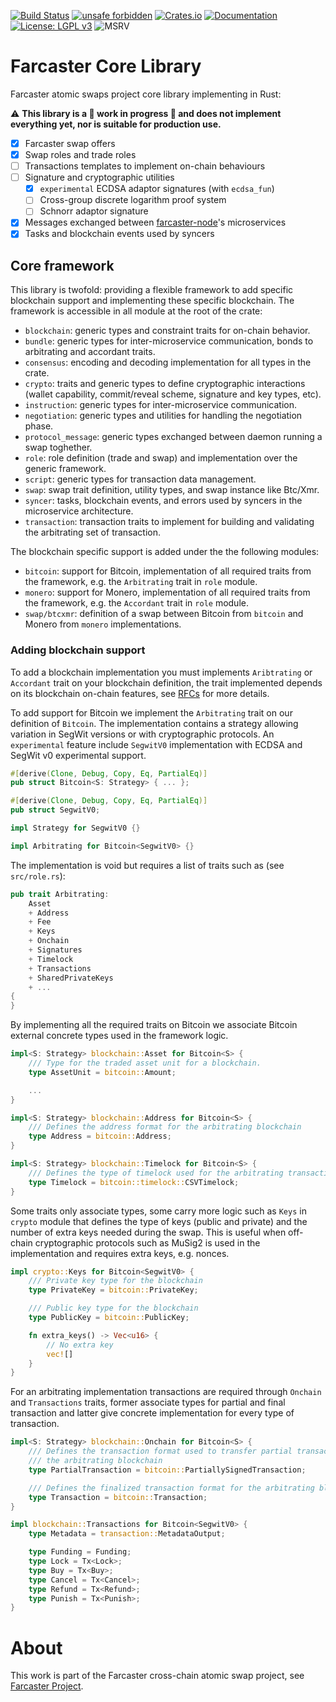 [![Build Status](https://img.shields.io/github/workflow/status/farcaster-project/farcaster-core/CI/main)](https://github.com/farcaster-project/farcaster-core/actions/workflows/ci.yml)
[![unsafe forbidden](https://img.shields.io/badge/unsafe-forbidden-success.svg)](https://github.com/rust-secure-code/safety-dance)
[![Crates.io](https://img.shields.io/crates/v/farcaster_core.svg)](https://crates.io/crates/farcaster_core)
[![Documentation](https://docs.rs/farcaster_core/badge.svg)](https://docs.rs/farcaster_core)
[![License: LGPL v3](https://img.shields.io/badge/License-LGPL%20v3-blue.svg)](https://www.gnu.org/licenses/lgpl-3.0)
![MSRV](https://img.shields.io/badge/MSRV-1.54.0-blue)

# Farcaster Core Library
Farcaster atomic swaps project core library implementing in Rust:

:warning: **This library is a :construction: work in progress :construction: and does not implement everything yet, nor is suitable for production use.**

- [x] Farcaster swap offers
- [x] Swap roles and trade roles
- [ ] Transactions templates to implement on-chain behaviours
- [ ] Signature and cryptographic utilities
  - [x] `experimental` ECDSA adaptor signatures (with `ecdsa_fun`)
  - [ ] Cross-group discrete logarithm proof system
  - [ ] Schnorr adaptor signature
- [x] Messages exchanged between [farcaster-node](https://github.com/farcaster-project/farcaster-node)'s microservices
- [x] Tasks and blockchain events used by syncers

## Core framework
This library is twofold: providing a flexible framework to add specific blockchain support and implementing these specific blockchain. The framework is accessible in all module at the root of the crate:

- `blockchain`: generic types and constraint traits for on-chain behavior.
- `bundle`: generic types for inter-microservice communication, bonds to arbitrating and accordant traits.
- `consensus`: encoding and decoding implementation for all types in the crate.
- `crypto`: traits and generic types to define cryptographic interactions (wallet capability, commit/reveal scheme, signature and key types, etc).
- `instruction`: generic types for inter-microservice communication.
- `negotiation`: generic types and utilities for handling the negotiation phase.
- `protocol_message`: generic types exchanged between daemon running a swap toghether.
- `role`: role definition (trade and swap) and implementation over the generic framework.
- `script`: generic types for transaction data management.
- `swap`: swap trait definition, utility types, and swap instance like Btc/Xmr.
- `syncer`: tasks, blockchain events, and errors used by syncers in the microservice architecture.
- `transaction`: transaction traits to implement for building and validating the arbitrating set of transaction.

The blockchain specific support is added under the the following modules:

- `bitcoin`: support for Bitcoin, implementation of all required traits from the framework, e.g. the `Arbitrating` trait in `role` module.
- `monero`: support for Monero, implementation of all required traits from the framework, e.g. the `Accordant` trait in `role` module.
- `swap/btcxmr`: definition of a swap between Bitcoin from `bitcoin` and Monero from `monero` implementations.

### Adding blockchain support
To add a blockchain implementation you must implements `Aribtrating` or `Accordant` trait on your blockchain definition, the trait implemented depends on its blockchain on-chain features, see [RFCs](https://github.com/farcaster-project/RFCs) for more details.

To add support for Bitcoin we implement the `Arbitrating` trait on our definition of `Bitcoin`. The implementation contains a strategy allowing variation in SegWit versions or with cryptographic protocols. An `experimental` feature include `SegwitV0` implementation with ECDSA and SegWit v0 experimental support.

```rust
#[derive(Clone, Debug, Copy, Eq, PartialEq)]
pub struct Bitcoin<S: Strategy> { ... };

#[derive(Clone, Debug, Copy, Eq, PartialEq)]
pub struct SegwitV0;

impl Strategy for SegwitV0 {}

impl Arbitrating for Bitcoin<SegwitV0> {}
```

The implementation is void but requires a list of traits such as (see `src/role.rs`):

```rust
pub trait Arbitrating:
    Asset
    + Address
    + Fee
    + Keys
    + Onchain
    + Signatures
    + Timelock
    + Transactions
    + SharedPrivateKeys
    + ...
{
}
```

By implementing all the required traits on Bitcoin we associate Bitcoin external concrete types used in the framework logic.

```rust
impl<S: Strategy> blockchain::Asset for Bitcoin<S> {
    /// Type for the traded asset unit for a blockchain.
    type AssetUnit = bitcoin::Amount;

    ...
}

impl<S: Strategy> blockchain::Address for Bitcoin<S> {
    /// Defines the address format for the arbitrating blockchain
    type Address = bitcoin::Address;
}

impl<S: Strategy> blockchain::Timelock for Bitcoin<S> {
    /// Defines the type of timelock used for the arbitrating transactions
    type Timelock = bitcoin::timelock::CSVTimelock;
}
```

Some traits only associate types, some carry more logic such as `Keys` in `crypto` module that defines the type of keys (public and private) and the number of extra keys needed during the swap. This is useful when off-chain cryptographic protocols such as MuSig2 is used in the implementation and requires extra keys, e.g. nonces.

```rust
impl crypto::Keys for Bitcoin<SegwitV0> {
    /// Private key type for the blockchain
    type PrivateKey = bitcoin::PrivateKey;

    /// Public key type for the blockchain
    type PublicKey = bitcoin::PublicKey;

    fn extra_keys() -> Vec<u16> {
        // No extra key
        vec![]
    }
}
```

For an arbitrating implementation transactions are required through `Onchain` and `Transactions` traits, former associate types for partial and final transaction and latter give concrete implementation for every type of transaction.

```rust
impl<S: Strategy> blockchain::Onchain for Bitcoin<S> {
    /// Defines the transaction format used to transfer partial transaction between participant for
    /// the arbitrating blockchain
    type PartialTransaction = bitcoin::PartiallySignedTransaction;

    /// Defines the finalized transaction format for the arbitrating blockchain
    type Transaction = bitcoin::Transaction;
}

impl blockchain::Transactions for Bitcoin<SegwitV0> {
    type Metadata = transaction::MetadataOutput;

    type Funding = Funding;
    type Lock = Tx<Lock>;
    type Buy = Tx<Buy>;
    type Cancel = Tx<Cancel>;
    type Refund = Tx<Refund>;
    type Punish = Tx<Punish>;
}
```

# About

This work is part of the Farcaster cross-chain atomic swap project, see [Farcaster Project](https://github.com/farcaster-project).
